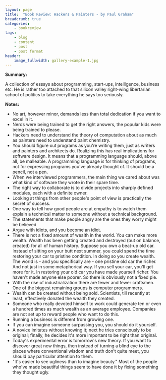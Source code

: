 ```yaml
---
layout: page
title:  "Book Review: Hackers & Painters - by Paul Graham"
breadcrumb: true
categories:
    - bookreview
tags:
    - blog
    - content
    - post
    - post format
header:
    image_fullwidth: gallery-example-1.jpg
---
```

**Summary:**

A collection of essays about programming, start-ups, intelligence, business etc. He is rather too attached to that silicon valley right-wing libertarian school of politics to take everything he says too seriously.

**Notes:**

- No art, however minor, demands less than total dedication if you want to excel in it.
- Nerds were being trained to get the right answers, the popular kids were being trained to please.
- Hackers need to understand the theory of computation about as much as painters need to understand paint chemistry.
- You should figure out programs as you're writing them, just as writers and painters and architects do. Realizing this has real implications for software design. It means that a programming language should, above all, be malleable. A programming language is for thinking of programs, not for expressing programs you've already thought of. It should be a pencil, not a pen.
- When we interviewed programmers, the main thing we cared about was what kind of software they wrote in their spare time. 
- The right way to collaborate is to divide projects into sharply defined modules, each with a definite owner.
- Looking at things from other people's point of view is practically the secret of success.
- One way to tell how good people are at empathy is to watch them explain a technical matter to someone without a technical background.
- The statements that make people angry are the ones they worry might be believed. 
- Argue with idiots, and you become an idiot. 
- There is not a fixed amount of wealth in the world. You can make more wealth. Wealth has been getting created and destroyed (but on balance, created) for all of human history. Suppose you own a beat-up old car. Instead of sitting on your butt next summer, you could spend the time restoring your car to pristine condition. In doing so you create wealth. The world is - and you specifically are - one pristine old car the richer. And not just in some metaphorical way. If you sell your car, you'll get more for it. In restoring your old car you have made yourself richer. You haven't made anyone else poorer. So there is obviously not a fixed pie.
- With the rise of industrialization there are fewer and fewer craftsmen. One of the biggest remaining groups is computer programmers.
- Wealth can be created without being sold. Scientists, till recently at least, effectively donated the wealth they created.
- Someone who really devoted himself to work could generate ten or even a hundred times as much wealth as an average employee. Companies are not set up to reward people who want to do this.
- Running a business is different from growing one. 
- If you can imagine someone surpassing you, you should do it yourself.
- A novice imitates without knowing it; next he tries consciously to be original; finally, he decides it's more important to be right than original.
- Today's experimental error is tomorrow's new theory. If you want to discover great new things, then instead of turning a blind eye to the places where conventional wisdom and truth don't quite meet, you should pay particular attention to them.
- "It's easier to see ugliness than to imagine beauty." Most of the people who've made beautiful things seem to have done it by fixing something they thought ugly.
